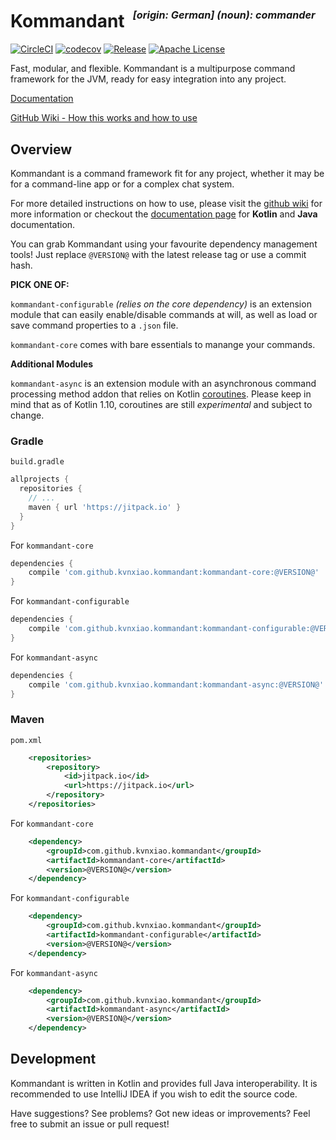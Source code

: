 <h1>Kommandant &nbsp;<sup><sup><sub><i>[origin: German] (noun): commander</i></sub></sup></sup></h1>

[![CircleCI](https://circleci.com/gh/kvnxiao/kommandant/tree/dev.svg?style=shield)](https://circleci.com/gh/kvnxiao/kommandant/tree/master)
[![codecov](https://codecov.io/gh/kvnxiao/kommandant/branch/dev/graph/badge.svg)](https://codecov.io/gh/kvnxiao/kommandant)
[![Release](https://jitpack.io/v/kvnxiao/kommandant.svg)](https://jitpack.io/#kvnxiao/kommandant)
[![Apache License](https://img.shields.io/badge/license-Apache%20License%202.0-blue.svg)](http://www.apache.org/licenses/LICENSE-2.0)

Fast, modular, and flexible. Kommandant is a multipurpose command framework for the JVM, ready for easy integration into any project.

[Documentation](https://kvnxiao.github.io/kommandant/)

[GitHub Wiki - How this works and how to use](https://github.com/kvnxiao/kommandant/wiki)

## Overview

Kommandant is a command framework fit for any project, whether it may be for a command-line app or for a complex chat system.

For more detailed instructions on how to use, please visit the [github wiki](https://github.com/kvnxiao/kommandant/wiki) for more information or checkout the [documentation page](https://kvnxiao.github.io/kommandant/) for **Kotlin** and **Java** documentation.

You can grab Kommandant using your favourite dependency management tools! Just replace `@VERSION@` with the latest release tag or use a commit hash.

**PICK ONE OF:**

`kommandant-configurable` *(relies on the core dependency)* is an extension module that can easily enable/disable commands at will, as well as load or save command properties to a `.json` file.

`kommandant-core` comes with bare essentials to manange your commands.

**Additional Modules**

`kommandant-async` is an extension module with an asynchronous command processing method addon that relies on Kotlin [coroutines](https://github.com/Kotlin/kotlin-coroutines/blob/master/kotlin-coroutines-informal.md). Please keep in mind that as of Kotlin 1.10, coroutines are still _experimental_ and subject to change.


### Gradle

`build.gradle`

```gradle
allprojects {
  repositories {
    // ...
    maven { url 'https://jitpack.io' }
  }
}
```

For `kommandant-core`
```gradle
dependencies {
    compile 'com.github.kvnxiao.kommandant:kommandant-core:@VERSION@'
}
```

For `kommandant-configurable`
```gradle
dependencies {
    compile 'com.github.kvnxiao.kommandant:kommandant-configurable:@VERSION@'
}
```

For `kommandant-async`
```gradle
dependencies {
    compile 'com.github.kvnxiao.kommandant:kommandant-async:@VERSION@'
}
```

### Maven

`pom.xml`

```xml
	<repositories>
		<repository>
		    <id>jitpack.io</id>
		    <url>https://jitpack.io</url>
		</repository>
	</repositories>
```

For `kommandant-core`
```xml
	<dependency>
	    <groupId>com.github.kvnxiao.kommandant</groupId>
	    <artifactId>kommandant-core</artifactId>
	    <version>@VERSION@</version>
	</dependency>
```

For `kommandant-configurable`
```xml
	<dependency>
	    <groupId>com.github.kvnxiao.kommandant</groupId>
	    <artifactId>kommandant-configurable</artifactId>
	    <version>@VERSION@</version>
	</dependency>
```

For `kommandant-async`
```xml
	<dependency>
	    <groupId>com.github.kvnxiao.kommandant</groupId>
	    <artifactId>kommandant-async</artifactId>
	    <version>@VERSION@</version>
	</dependency>
```

## Development

Kommandant is written in Kotlin and provides full Java interoperability. It is recommended to use IntelliJ IDEA if you wish to edit the source code.

Have suggestions? See problems? Got new ideas or improvements? Feel free to submit an issue or pull request!
